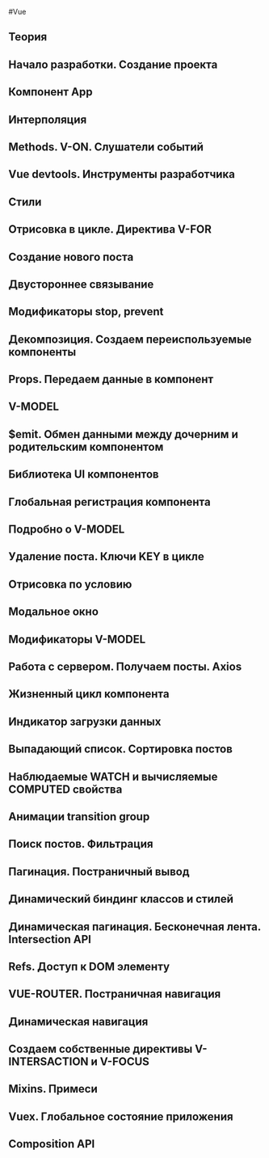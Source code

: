 #Vue


## Теория




## Начало разработки. Создание проекта




## Компонент App




## Интерполяция




## Methods. V-ON. Слушатели событий




## Vue devtools. Инструменты разработчика




## Cтили




## Отрисовка в цикле. Директива V-FOR




## Создание нового поста




## Двустороннее связывание




## Модификаторы stop, prevent




## Декомпозиция. Создаем переиспользуемые компоненты




## Props. Передаем данные в компонент




## V-MODEL




## $emit. Обмен данными между дочерним и родительским компонентом




## Библиотека UI компонентов




## Глобальная регистрация компонента




## Подробно о V-MODEL




##  Удаление поста. Ключи KEY в цикле




##  Отрисовка по условию












##  Модальное окно








##  Модификаторы V-MODEL








##  Работа с сервером. Получаем посты. Axios








##  Жизненный цикл компонента








##  Индикатор загрузки данных








##  Выпадающий список. Сортировка постов








##  Наблюдаемые WATCH и вычисляемые COMPUTED свойства








##  Анимации transition group








##  Поиск постов. Фильтрация








##  Пагинация. Постраничный вывод








##  Динамический биндинг классов и стилей








##  Динамическая пагинация. Бесконечная лента. Intersection API








##  Refs. Доступ к DOM элементу








##  VUE-ROUTER. Постраничная навигация








##  Динамическая навигация








##  Создаем собственные директивы V-INTERSACTION и V-FOCUS








##  Mixins. Примеси








##  Vuex. Глобальное состояние приложения








##  Composition API